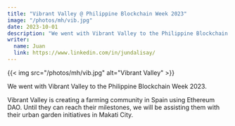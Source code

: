 ```yaml
---
title: "Vibrant Valley @ Philippine Blockchain Week 2023"
image: "/photos/mh/vib.jpg"
date: 2023-10-01
description: "We went with Vibrant Valley to the Philippine Blockchain Week 2023"
writer:
  name: Juan
  link: https://www.linkedin.com/in/jundalisay/
---
```



{{< img src="/photos/mh/vib.jpg" alt="Vibrant Valley" >}}


We went with Vibrant Valley to the Philippine Blockchain Week 2023.

Vibrant Valley is creating a farming community in Spain using Ethereum DAO. Until they can reach their milestones, we will be assisting them with their urban garden initiatives in Makati City.  
